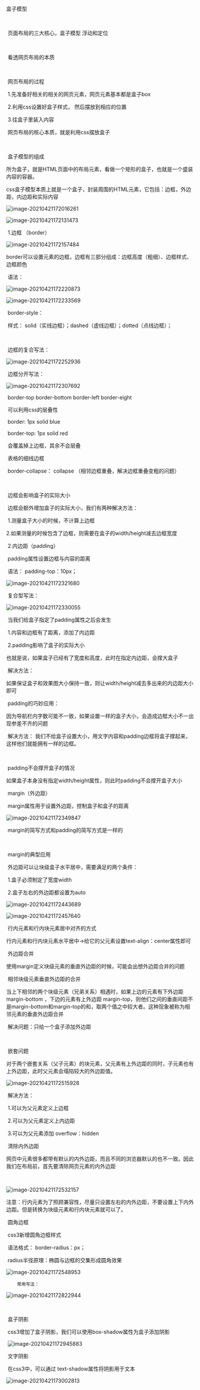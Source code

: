盒子模型

​	

​	页面布局的三大核心，盒子模型 浮动和定位

​	

​	看透网页布局的本质

​		

​	网页布局的过程

​		1.先准备好相关的相关的网页元素，网页元素基本都是盒子box

​		2.利用css设置好盒子样式， 然后摆放到相应的位置

​		3.往盒子里装入内容

​			网页布局的核心本质，就是利用css摆放盒子

​	

​	盒子模型的组成

​		所为盒子，就是HTML页面中的布局元素，看做一个矩形的盒子，也就是一个盛装内容的容器。

​		css盒子模型本质上就是一个盒子，封装周围的HTML元素，它包括：边框，外边距，内边距和实际内容

 ![image-20210421172016261](/Users/weijunze/Desktop/笔记本/css/盒子模型.assets/image-20210421172016261.png)



![image-20210421172131473](/Users/weijunze/Desktop/笔记本/css/盒子模型.assets/image-20210421172131473.png)



​	1.边框 （border）



![image-20210421172157484](/Users/weijunze/Desktop/笔记本/css/盒子模型.assets/image-20210421172157484.png)



​	border可以设置元素的边框，边框有三部分组成：边框高度（粗细）、边框样式、边框颜色

​	语法：

![image-20210421172220873](/Users/weijunze/Desktop/笔记本/css/盒子模型.assets/image-20210421172220873.png)



![image-20210421172233569](/Users/weijunze/Desktop/笔记本/css/盒子模型.assets/image-20210421172233569.png)



​	border-style：

​		样式： solid（实线边框）；dashed（虚线边框）；dotted（点线边框）； 

​	

​	边框的复合写法：

![image-20210421172252936](/Users/weijunze/Desktop/笔记本/css/盒子模型.assets/image-20210421172252936.png)



​	边框分开写法：

![image-20210421172307692](/Users/weijunze/Desktop/笔记本/css/盒子模型.assets/image-20210421172307692.png)



​	border-top border-bottom border-left border-eight

​	可以利用css的层叠性

​		border: 1px solid blue

​		border-top: 1px solid red

​			会覆盖掉上边框，其余不会层叠



​	表格的细线边框

​		border-collapse： collapse （相邻边框重叠，解决边框重叠变粗的问题）

​		

​	边框会影响盒子的实际大小

​		边框会额外增加盒子的实际大小，我们有两种解决方法：

​			1.测量盒子大小的时候，不计算上边框

​			2.如果测量的时候包含了边框，则需要在盒子的width/height减去边框宽度







​	2.内边距（padding）

​		padding属性设置边框与内容的距离	

​		语法： padding-top：10px；

![image-20210421172321680](/Users/weijunze/Desktop/笔记本/css/盒子模型.assets/image-20210421172321680.png)

​		复合型写法：

![image-20210421172330055](/Users/weijunze/Desktop/笔记本/css/盒子模型.assets/image-20210421172330055.png)



​	当我们给盒子指定了padding属性之后会发生

​		1.内容和边框有了距离，添加了内边距

​		2.padding影响了盒子的实际大小

​		也就是说，如果盒子已经有了宽度和高度，此时在指定内边距，会撑大盒子

​		解决方法：

​			如果保证盒子和效果图大小保持一致，则让width/height减去多出来的内边距大小即可

​		padding的巧妙应用：

​			因为导航栏内字数可能不一致，如果设置一样的盒子大小，会造成边框大小不一出现参差不齐的问题

​			解决方法： 我们不给盒子设置大小，用文字内容和padding边框将盒子撑起来，这样他们就能拥有一样的边框。

​	

​	padding不会撑开盒子的情况

​		如果盒子本身没有指定width/height属性，则此时padding不会撑开盒子大小



​	margin（外边距）

​		margin属性用于设置外边距，控制盒子和盒子的距离

![image-20210421172349847](/Users/weijunze/Desktop/笔记本/css/盒子模型.assets/image-20210421172349847.png)

​		margin的简写方式和padding的简写方式是一样的

​	

​	margin的典型应用

​		外边距可以让块级盒子水平居中，需要满足的两个条件：

​			1.盒子必须制定了宽度width

​			2.盒子左右的外边距都设置为auto

![image-20210421172443689](/Users/weijunze/Desktop/笔记本/css/盒子模型.assets/image-20210421172443689.png)



![image-20210421172457640](/Users/weijunze/Desktop/笔记本/css/盒子模型.assets/image-20210421172457640.png)







​		行内元素和行内块元素居中对齐的方式

​			行内元素和行内块元素水平居中->给它的父元素设置text-align：center属性即可





​	外边距合并

​		使用margin定义块级元素的垂直外边距的时候，可能会出想外边距合并的问题

​		相邻块级元素垂直外边距的合并

​			当上下相邻的两个块级元素（兄弟关系）相遇时，如果上边的元素有下外边距margin-bottom ，下边的元素有上外边距 margin-top，则他们之间的垂直间距不是margin-bottom和margin-top的和，取两个值之中较大者。这种现象被称为相邻元素的垂直外边距合并

​		解决问题：只给一个盒子添加外边距

​				

​		嵌套问题

​			对于两个嵌套关系（父子元素）的块元素，父元素有上外边距的同时，子元素也有上外边距，此时父元素会塌陷较大的外边距值。



![image-20210421172515928](/Users/weijunze/Desktop/笔记本/css/盒子模型.assets/image-20210421172515928.png)





​	解决方法：

​		1.可以为父元素定义上边框

​		2.可以为父元素定义上内边距

​		3.可以为父元素添加 overflow：hidden



​	清除内外边距

​		网页中元素很多都带有默认的内外边距，而且不同的浏览器默认的也不一致。因此我们在布局前，首先要清除网页元素的内外边距

​		

![image-20210421172532157](/Users/weijunze/Desktop/笔记本/css/盒子模型.assets/image-20210421172532157.png)





​	注意：行内元素为了照顾兼容性，尽量只设置左右的内外边距，不要设置上下内外边距。但是转换为块级元素和行内块元素就可以了。





​	圆角边框

​		css3新增圆角边框样式

​		语法格式： border-radius：px；

​		radius半径原理：椭圆与边框的交集形成圆角效果		

![image-20210421172548953](/Users/weijunze/Desktop/笔记本/css/盒子模型.assets/image-20210421172548953.png)



 		常用写法：

![image-20210421172822944](/Users/weijunze/Desktop/笔记本/css/盒子模型.assets/image-20210421172822944.png)



​			

​	盒子阴影

​		css3增加了盒子阴影，我们可以使用box-shadow属性为盒子添加阴影

​		![image-20210421172945883](/Users/weijunze/Desktop/笔记本/css/盒子模型.assets/image-20210421172945883.png)



​	文字阴影

​		在css3中，可以通过 text-shadow属性将阴影用于文本

![image-20210421173002813](/Users/weijunze/Desktop/笔记本/css/盒子模型.assets/image-20210421173002813.png)

